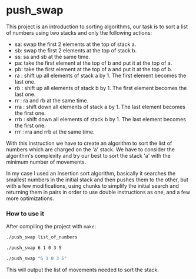# push_swap

This project is an introduction to sorting algorithms, our task is to sort a list of numbers using two stacks and only the following actions:

- sa: swap the first 2 elements at the top of stack a.
- sb: swap the first 2 elements at the top of stack b.
- ss: sa and sb at the same time.
- pa: take the first element at the top of b and put it at the top of a.
- pb: take the first element at the top of a and put it at the top of b.
- ra : shift up all elements of stack a by 1. The first element becomes the last one. 
- rb : shift up all elements of stack b by 1. The first element becomes the last one. 
- rr : ra and rb at the same time. 
- rra : shift down all elements of stack a by 1. The last element becomes the first one.
- rrb : shift down all elements of stack b by 1. The last element becomes the first one.
- rrr : rra and rrb at the same time.

With this instruction we have to create an algorithm to sort the list of numbers which are charged on the 'a' stack. We have to consider the algorithm's complexity and try our best to sort the stack 'a' with the minimum number of movements.

In my case I used an Insertion sort algorithm, basically it searches the smallest numbers in the initial stack and then pushes them to the other, but with a few modifications, using chunks to simplify the initial search and returning them in pairs in order to use double instructions as one, and a few more optimizations.

<h3>How to use it</h3>

After compiling the project with `make`:

```bash
./push_swap list_of_numbers
```
```bash
./push_swap 6 1 0 3 5
```
```bash
./push_swap "6 1 0 3 5"
```

This will output the list of movements needed to sort the stack.
